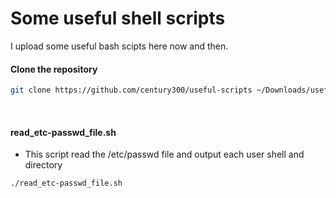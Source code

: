 # Some useful shell scripts
I upload some useful bash scipts here now and then.

#### Clone the repository
```bash
git clone https://github.com/century300/useful-scripts ~/Downloads/useful-scripts && cd ~/Downloads/useful-scripts && chmod +x *
```
<br/>

#### read_etc-passwd_file.sh
- This script read the /etc/passwd file and output each user shell and directory
```bash
./read_etc-passwd_file.sh
```
